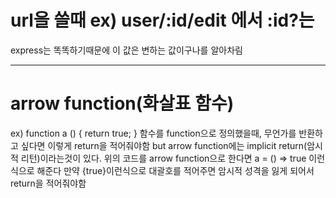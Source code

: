 url을 쓸때 ex) user/:id/edit 에서 :id?는
=======================================
express는 똑똑하기때문에 이 값은 변하는 값이구나를 알아차림

-----------------------------------------------

arrow function(화살표 함수)
====================================
ex) function a () { return true; }
함수를 function으로 정의했을때, 무언가를 반환하고 싶다면 이렇게 return을 적어줘야함
but
arrow function에는 implicit return(암시적 리턴)이라는것이 있다.
위의 코드를 arrow function으로 한다면
a = () => true
이런식으로 해준다 만약 {true}이런식으로 대괄호를 적어주면 암시적 성격을 잃게 되어서 return을 적어줘야함